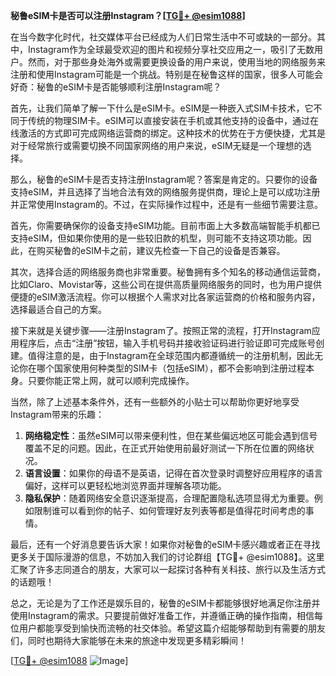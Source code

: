 **秘鲁eSIM卡是否可以注册Instagram？[[TG💪+ @esim1088](https://t.me/s/esim1088)]**

在当今数字化时代，社交媒体平台已经成为人们日常生活中不可或缺的一部分。其中，Instagram作为全球最受欢迎的图片和视频分享社交应用之一，吸引了无数用户。然而，对于那些身处海外或需要更换设备的用户来说，使用当地的网络服务来注册和使用Instagram可能是一个挑战。特别是在秘鲁这样的国家，很多人可能会好奇：秘鲁的eSIM卡是否能够顺利注册Instagram呢？

首先，让我们简单了解一下什么是eSIM卡。eSIM是一种嵌入式SIM卡技术，它不同于传统的物理SIM卡。eSIM可以直接安装在手机或其他支持的设备中，通过在线激活的方式即可完成网络运营商的绑定。这种技术的优势在于方便快捷，尤其是对于经常旅行或需要切换不同国家网络的用户来说，eSIM无疑是一个理想的选择。

那么，秘鲁的eSIM卡是否支持注册Instagram呢？答案是肯定的。只要你的设备支持eSIM，并且选择了当地合法有效的网络服务提供商，理论上是可以成功注册并正常使用Instagram的。不过，在实际操作过程中，还是有一些细节需要注意。

首先，你需要确保你的设备支持eSIM功能。目前市面上大多数高端智能手机都已支持eSIM，但如果你使用的是一些较旧款的机型，则可能不支持这项功能。因此，在购买秘鲁的eSIM卡之前，建议先检查一下自己的设备是否兼容。

其次，选择合适的网络服务商也非常重要。秘鲁拥有多个知名的移动通信运营商，比如Claro、Movistar等，这些公司在提供高质量网络服务的同时，也为用户提供便捷的eSIM激活流程。你可以根据个人需求对比各家运营商的价格和服务内容，选择最适合自己的方案。

接下来就是关键步骤——注册Instagram了。按照正常的流程，打开Instagram应用程序后，点击“注册”按钮，输入手机号码并接收验证码进行验证即可完成账号创建。值得注意的是，由于Instagram在全球范围内都遵循统一的注册机制，因此无论你在哪个国家使用何种类型的SIM卡（包括eSIM），都不会影响到注册过程本身。只要你能正常上网，就可以顺利完成操作。

当然，除了上述基本条件外，还有一些额外的小贴士可以帮助你更好地享受Instagram带来的乐趣：

1. **网络稳定性**：虽然eSIM可以带来便利性，但在某些偏远地区可能会遇到信号覆盖不足的问题。因此，在正式开始使用前最好测试一下所在位置的网络状况。
2. **语言设置**：如果你的母语不是英语，记得在首次登录时调整好应用程序的语言偏好，这样可以更轻松地浏览界面并理解各项功能。
3. **隐私保护**：随着网络安全意识逐渐提高，合理配置隐私选项显得尤为重要。例如限制谁可以看到你的帖子、如何管理好友列表等都是值得花时间考虑的事情。

最后，还有一个好消息要告诉大家！如果你对秘鲁的eSIM卡感兴趣或者正在寻找更多关于国际漫游的信息，不妨加入我们的讨论群组【TG💪+ @esim1088】。这里汇聚了许多志同道合的朋友，大家可以一起探讨各种有关科技、旅行以及生活方式的话题哦！

总之，无论是为了工作还是娱乐目的，秘鲁的eSIM卡都能够很好地满足你注册并使用Instagram的需求。只要提前做好准备工作，并遵循正确的操作指南，相信每位用户都能享受到愉快而流畅的社交体验。希望这篇介绍能够帮助到有需要的朋友们，同时也期待大家能够在未来的旅途中发现更多精彩瞬间！

[[TG💪+ @esim1088](https://t.me/s/esim1088) ![Image](https://i.postimg.cc/4NQfJmqS/Snipaste-2025-05-13-00-14-12.png)]